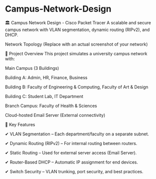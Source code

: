 # Campus-Network-Design

🏛 Campus Network Design - Cisco Packet Tracer
A scalable and secure campus network with VLAN segmentation, dynamic routing (RIPv2), and DHCP.

Network Topology (Replace with an actual screenshot of your network)

📌 Project Overview
This project simulates a university campus network with:

Main Campus (3 Buildings)

Building A: Admin, HR, Finance, Business

Building B: Faculty of Engineering & Computing, Faculty of Art & Design

Building C: Student Lab, IT Department

Branch Campus: Faculty of Health & Sciences

Cloud-hosted Email Server (External connectivity)

🔧 Key Features

✔ VLAN Segmentation – Each department/faculty on a separate subnet.

✔ Dynamic Routing (RIPv2) – For internal routing between routers.

✔ Static Routing – Used for external server access (Email Server).

✔ Router-Based DHCP – Automatic IP assignment for end devices.

✔ Switch Security – VLAN trunking, port security, and best practices.
